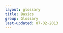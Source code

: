```yaml
---
layout: glossary
title: Basics
group: Glossary
last-updated: 07-02-2013
---
```



<!-- This Page exists for the creation of the sub-menu only and is not displayed on the site -->